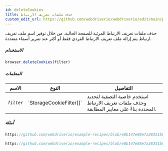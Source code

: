 ```yaml
---
id: deleteCookies
title: حذف ملفات تعريف الارتباط
custom_edit_url: https://github.com/webdriverio/webdriverio/edit/main/packages/webdriverio/src/commands/browser/deleteCookies.ts
---
```


حذف ملفات تعريف الارتباط المرئية للصفحة الحالية. من خلال توفير اسم ملف تعريف ارتباط
يتم إزالة ملف تعريف الارتباط الفردي فقط أو أكثر عند تمرير أسماء متعددة.

##### الاستخدام

```js
browser.deleteCookies(filter)
```

##### المعلمات

<table>
  <thead>
    <tr>
      <th>الاسم</th><th>النوع</th><th>التفاصيل</th>
    </tr>
  </thead>
  <tbody>
    <tr>
      <td><code><var>filter</var></code></td>
      <td>`StorageCookieFilter[]`</td>
      <td>استخدم خاصية التصفية لتحديد وحذف ملفات تعريف الارتباط المحددة بناءً على معايير المطابقة.</td>
    </tr>
  </tbody>
</table>

##### أمثلة

```js reference title="example.js" useHTTPS
https://github.com/webdriverio/example-recipes/blob/e8b147e88e7a38351b0918b4f7efbd9ae292201d/deleteCookies/example.js#L9-L29
```

```js reference title="example.js" useHTTPS
https://github.com/webdriverio/example-recipes/blob/e8b147e88e7a38351b0918b4f7efbd9ae292201d/deleteCookies/example.js#L31-L35
```